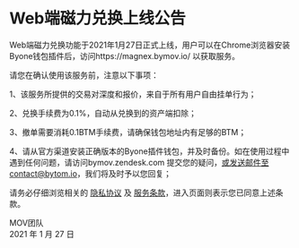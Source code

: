 # Web端磁力兑换上线公告

Web端磁力兑换功能于2021年1月27日正式上线，用户可以在Chrome浏览器安装Byone钱包插件后，访问https://magnex.bymov.io/  以获取服务。

请您在确认使用该服务前，注意以下事项：

1、该服务所提供的交易对深度和报价，来自于所有用户自由挂单行为；

2、兑换手续费为0.1%，自动从兑换到的资产端扣除；

3、撤单需要消耗0.1BTM手续费，请确保钱包地址内有足够的BTM；

4、请从官方渠道安装正确版本的Byone插件钱包，并及时备份。如在使用过程中遇到任何问题，请访问bymov.zendesk.com 提交您的疑问，或发送邮件至contact@bytom.io，我们将及时予以您回复；

请务必仔细浏览相关的 [隐私协议](https://support.bymov.io/agreement/BytomMOV隐私政策.html) 及 [服务条款](https://support.bymov.io/agreement/BytomMOV服务协议.html)，进入页面则表示您已同意上述条款。

MOV团队  
2021 年 1 月 27 日